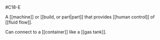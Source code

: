 #C18-E 

A [[machine]] or [[build, or part|part]] that provides [[human control]] of [[fluid flow]]. 

Can connect to a [[container]] like a [[gas tank]].